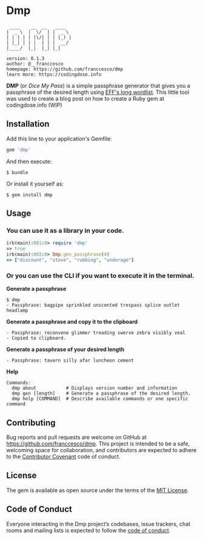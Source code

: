 # Dmp
```
 ____    __  __   ____  
|  _ \  |  \/  | |  _ \ 
| | | | | |\/| | | |_) |
| |_| | | |  | | |  __/ 
|____/  |_|  |_| |_|
               
version: 0.1.3
author: @__franccesco
homepage: https://github.com/franccesco/dmp
learn more: https://codingdose.info
```

**DMP** (or _Dice My Pass_) is a simple passphrase generator that gives you a passphrase of the desired length using [EFF's long wordlist](http://eff.org/dice). This little tool was used to create a blog post on how to create a Ruby gem at codingdose.info (WIP)

## Installation

Add this line to your application's Gemfile:

```ruby
gem 'dmp'
```

And then execute:

    $ bundle

Or install it yourself as:

    $ gem install dmp

## Usage

### You can use it as a library in your code.
```ruby
irb(main):001:0> require 'dmp'
=> true
irb(main):002:0> Dmp.gen_passphrase(4)
=> ["discount", "stove", "rubbing", "underage"]
```

### Or you can use the CLI if you want to execute it in the terminal.

**Generate a passphrase**
```
$ dmp
- Passphrase: bagpipe sprinkled unscented trespass splice outlet headlamp
```

**Generate a passphrase and copy it to the clipboard**
```
- Passphrase: reconvene glimmer treading swerve zebra visibly veal
- Copied to clipboard.
```

**Generate a passphrase of your desired length**
```
- Passphrase: tavern silly afar luncheon cement
```

**Help**
```
Commands:
  dmp about           # Displays version number and information
  dmp gen [length]    # Generate a passphrase of the desired length.
  dmp help [COMMAND]  # Describe available commands or one specific command
```

## Contributing

Bug reports and pull requests are welcome on GitHub at https://github.com/franccesco/dmp. This project is intended to be a safe, welcoming space for collaboration, and contributors are expected to adhere to the [Contributor Covenant](http://contributor-covenant.org) code of conduct.

## License

The gem is available as open source under the terms of the [MIT License](https://opensource.org/licenses/MIT).

## Code of Conduct

Everyone interacting in the Dmp project’s codebases, issue trackers, chat rooms and mailing lists is expected to follow the [code of conduct](https://github.com/franccesco/dmp/blob/master/CODE_OF_CONDUCT.md).

